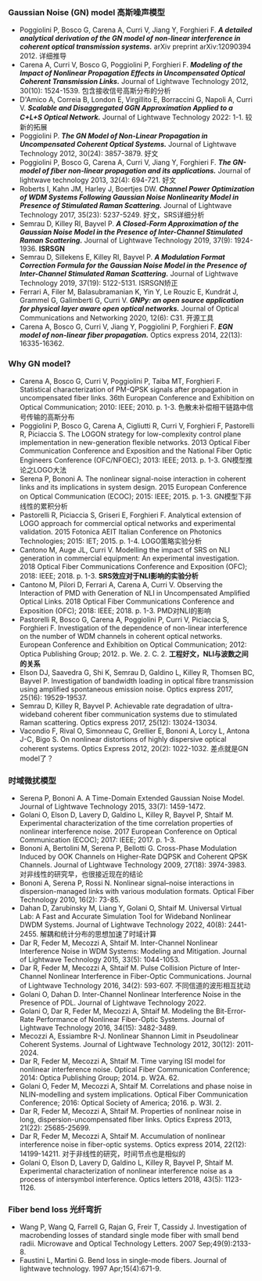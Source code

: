 ### Gaussian Noise (GN) model 高斯噪声模型
- Poggiolini P, Bosco G, Carena A, Curri V, Jiang Y, Forghieri F. _**A detailed analytical derivation of the GN model of non-linear interference in coherent optical transmission systems.**_ arXiv preprint arXiv:12090394 2012. 详细推导
- Carena A, Curri V, Bosco G, Poggiolini P, Forghieri F. _**Modeling of the Impact of Nonlinear Propagation Effects in Uncompensated Optical Coherent Transmission Links.**_ Journal of Lightwave Technology 2012, 30(10): 1524-1539. 包含接收信号高斯分布的分析
- D'Amico A, Correia B, London E, Virgillito E, Borraccini G, Napoli A, Curri V. _**Scalable and Disaggregated GGN Approximation Applied to a C+L+S Optical Network.**_ Journal of Lightwave Technology 2022: 1-1. 较新的拓展
- Poggiolini P. _**The GN Model of Non-Linear Propagation in Uncompensated Coherent Optical Systems.**_ Journal of Lightwave Technology 2012, 30(24): 3857-3879. 好文
- Poggiolini P, Bosco G, Carena A, Curri V, Jiang Y, Forghieri F. _**The GN-model of fiber non-linear propagation and its applications.**_ Journal of lightwave technology 2013, 32(4): 694-721. 好文
- Roberts I, Kahn JM, Harley J, Boertjes DW. _**Channel Power Optimization of WDM Systems Following Gaussian Noise Nonlinearity Model in Presence of Stimulated Raman Scattering.**_ Journal of Lightwave Technology 2017, 35(23): 5237-5249. 好文，SRS详细分析
- Semrau D, Killey RI, Bayvel P. _**A Closed-Form Approximation of the Gaussian Noise Model in the Presence of Inter-Channel Stimulated Raman Scattering.**_ Journal of Lightwave Technology 2019, 37(9): 1924-1936.  **ISRSGN**
- Semrau D, Sillekens E, Killey RI, Bayvel P. _**A Modulation Format Correction Formula for the Gaussian Noise Model in the Presence of Inter-Channel Stimulated Raman Scattering.**_ Journal of Lightwave Technology 2019, 37(19): 5122-5131. ISRSGN矫正
- Ferrari A, Filer M, Balasubramanian K, Yin Y, Le Rouzic E, Kundrát J, Grammel G, Galimberti G, Curri V. _**GNPy: an open source application for physical layer aware open optical networks.**_ Journal of Optical Communications and Networking 2020, 12(6): C31. 开源工具
- Carena A, Bosco G, Curri V, Jiang Y, Poggiolini P, Forghieri F. _**EGN model of non-linear fiber propagation.**_ Optics express 2014, 22(13): 16335-16362.


### Why GN model?
- Carena A, Bosco G, Curri V, Poggiolini P, Taiba MT, Forghieri F. Statistical characterization of PM-QPSK signals after propagation in uncompensated fiber links.  36th European Conference and Exhibition on Optical Communication; 2010: IEEE; 2010. p. 1-3. 色散未补偿相干链路中信号传输的高斯分布
- Poggiolini P, Bosco G, Carena A, Cigliutti R, Curri V, Forghieri F, Pastorelli R, Piciaccia S. The LOGON strategy for low-complexity control plane implementation in new-generation flexible networks.  2013 Optical Fiber Communication Conference and Exposition and the National Fiber Optic Engineers Conference (OFC/NFOEC); 2013: IEEE; 2013. p. 1-3. GN模型推论之LOGO大法
- Serena P, Bononi A. The nonlinear signal-noise interaction in coherent links and its implications in system design.  2015 European Conference on Optical Communication (ECOC); 2015: IEEE; 2015. p. 1-3. GN模型下非线性的累积分析
- Pastorelli R, Piciaccia S, Griseri E, Forghieri F. Analytical extension of LOGO approach for commercial optical networks and experimental validation.  2015 Fotonica AEIT Italian Conference on Photonics Technologies; 2015: IET; 2015. p. 1-4. LOGO策略实验分析
- Cantono M, Auge JL, Curri V. Modelling the impact of SRS on NLI generation in commercial equipment: An experimental investigation.  2018 Optical Fiber Communications Conference and Exposition (OFC); 2018: IEEE; 2018. p. 1-3. **SRS效应对于NLI影响的实验分析**
- Cantono M, Pilori D, Ferrari A, Carena A, Curri V. Observing the Interaction of PMD with Generation of NLI in Uncompensated Amplified Optical Links.  2018 Optical Fiber Communications Conference and Exposition (OFC); 2018: IEEE; 2018. p. 1-3. PMD对NLI的影响
- Pastorelli R, Bosco G, Carena A, Poggiolini P, Curri V, Piciaccia S, Forghieri F. Investigation of the dependence of non-linear interference on the number of WDM channels in coherent optical networks.  European Conference and Exhibition on Optical Communication; 2012: Optica Publishing Group; 2012. p. We. 2. C. 2. **工程好文，NLI与波数之间的关系**
- Elson DJ, Saavedra G, Shi K, Semrau D, Galdino L, Killey R, Thomsen BC, Bayvel P. Investigation of bandwidth loading in optical fibre transmission using amplified spontaneous emission noise. Optics express 2017, 25(16): 19529-19537.
- Semrau D, Killey R, Bayvel P. Achievable rate degradation of ultra-wideband coherent fiber communication systems due to stimulated Raman scattering. Optics express 2017, 25(12): 13024-13034.
- Vacondio F, Rival O, Simonneau C, Grellier E, Bononi A, Lorcy L, Antona J-C, Bigo S. On nonlinear distortions of highly dispersive optical coherent systems. Optics Express 2012, 20(2): 1022-1032. 差点就是GN model了？


### 时域微扰模型
- Serena P, Bononi A. A Time-Domain Extended Gaussian Noise Model. Journal of Lightwave Technology 2015, 33(7): 1459-1472.
- Golani O, Elson D, Lavery D, Galdino L, Killey R, Bayvel P, Shtaif M. Experimental characterization of the time correlation properties of nonlinear interference noise.  2017 European Conference on Optical Communication (ECOC); 2017: IEEE; 2017. p. 1-3.
- Bononi A, Bertolini M, Serena P, Bellotti G. Cross-Phase Modulation Induced by OOK Channels on Higher-Rate DQPSK and Coherent QPSK Channels. Journal of Lightwave Technology 2009, 27(18): 3974-3983. 对非线性的研究早，也很接近现在的结论
- Bononi A, Serena P, Rossi N. Nonlinear signal–noise interactions in dispersion-managed links with various modulation formats. Optical Fiber Technology 2010, 16(2): 73-85.
- Dahan D, Zarubinsky M, Liang Y, Golani O, Shtaif M. Universal Virtual Lab: A Fast and Accurate Simulation Tool for Wideband Nonlinear DWDM Systems. Journal of Lightwave Technology 2022, 40(8): 2441-2455. 解耦和统计分布的思想加速了时域计算
- Dar R, Feder M, Mecozzi A, Shtaif M. Inter-Channel Nonlinear Interference Noise in WDM Systems: Modeling and Mitigation. Journal of Lightwave Technology 2015, 33(5): 1044-1053.
- Dar R, Feder M, Mecozzi A, Shtaif M. Pulse Collision Picture of Inter-Channel Nonlinear Interference in Fiber-Optic Communications. Journal of Lightwave Technology 2016, 34(2): 593-607. 不同信道的波形相互扰动
- Golani O, Dahan D. Inter-Channel Nonlinear Interference Noise in the Presence of PDL. Journal of Lightwave Technology 2022.
- Golani O, Dar R, Feder M, Mecozzi A, Shtaif M. Modeling the Bit-Error-Rate Performance of Nonlinear Fiber-Optic Systems. Journal of Lightwave Technology 2016, 34(15): 3482-3489.
- Mecozzi A, Essiambre R-J. Nonlinear Shannon Limit in Pseudolinear Coherent Systems. Journal of Lightwave Technology 2012, 30(12): 2011-2024.
- Dar R, Feder M, Mecozzi A, Shtaif M. Time varying ISI model for nonlinear interference noise.  Optical Fiber Communication Conference; 2014: Optica Publishing Group; 2014. p. W2A. 62.
- Golani O, Feder M, Mecozzi A, Shtaif M. Correlations and phase noise in NLIN-modelling and system implications.  Optical Fiber Communication Conference; 2016: Optical Society of America; 2016. p. W3I. 2.
- Dar R, Feder M, Mecozzi A, Shtaif M. Properties of nonlinear noise in long, dispersion-uncompensated fiber links. Optics Express 2013, 21(22): 25685-25699.
- Dar R, Feder M, Mecozzi A, Shtaif M. Accumulation of nonlinear interference noise in fiber-optic systems. Optics express 2014, 22(12): 14199-14211. 对于非线性的研究，时间节点也是相似的
- Golani O, Elson D, Lavery D, Galdino L, Killey R, Bayvel P, Shtaif M. Experimental characterization of nonlinear interference noise as a process of intersymbol interference. Optics letters 2018, 43(5): 1123-1126.


### Fiber bend loss 光纤弯折
- Wang P, Wang Q, Farrell G, Rajan G, Freir T, Cassidy J. Investigation of macrobending losses of standard single mode fiber with small bend radii. Microwave and Optical Technology Letters. 2007 Sep;49(9):2133-8.
- Faustini L, Martini G. Bend loss in single-mode fibers. Journal of lightwave technology. 1997 Apr;15(4):671-9.